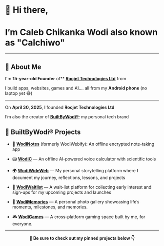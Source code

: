 # 👋 Hi there, 

# I’m Caleb Chikanka Wodi also known as "Calchiwo"

---

## 🧠 About Me

I'm **15-year-old Founder** of** [**Rocjet Technologies Ltd**](https://github.com/Calchiwo/RocjetTechnologies) from 

I build apps, websites, games and AI.... all from my **Android phone** (no laptop yet 😅)

---

On **April 30, 2025**, I founded **Rocjet Technologies Ltd**

I’m also the creator of **[BuiltByWodi®](https://builtbywodi.netlify.app)**: my personal tech brand


## 🚧 BuiltByWodi® Projects

- 🔐 [**WodiNotes**](https://wodinotes.netlify.app) (formerly WodiWebify): An offline encrypted note-taking app

- 📟 [**WodiC**](https://wodic.netlify.app) — An offline AI-powered voice calculator with scientific tools

- 🌍 [**WodiWideWeb**](https://wodiwideweb.netlify.app) — My personal storytelling platform where I document my journey, reflections, lessons, and projects

- 🧪 [**WodiWaitlist**](https://wodiwaitlist.netlify.app)  — A wait-list platform for collecting early interest and sign-ups for my upcoming projects and launches

- 📸 [**WodiMemories**](https://wodimemories.web.app) — A personal photo gallery showcasing life’s moments, milestones, and memories.

- 🎮 [**WodiGames**](https://wodigames.netlify.app) —
A cross-platform gaming space built by me, for everyone. 
---

<p align="center"><strong>📌 Be sure to check out my pinned projects below 👇</strong></p>
